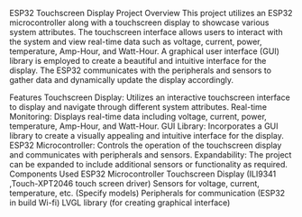 ESP32 Touchscreen Display Project
Overview
This project utilizes an ESP32 microcontroller along with a touchscreen display to showcase various system attributes. The touchscreen interface allows users to interact with the system and view real-time data such as voltage, current, power, temperature, Amp-Hour, and Watt-Hour. A graphical user interface (GUI) library is employed to create a beautiful and intuitive interface for the display. The ESP32 communicates with the peripherals and sensors to gather data and dynamically update the display accordingly.

Features
Touchscreen Display: Utilizes an interactive touchscreen interface to display and navigate through different system attributes.
Real-time Monitoring: Displays real-time data including voltage, current, power, temperature, Amp-Hour, and Watt-Hour.
GUI Library: Incorporates a GUI library to create a visually appealing and intuitive interface for the display.
ESP32 Microcontroller: Controls the operation of the touchscreen display and communicates with peripherals and sensors.
Expandability: The project can be expanded to include additional sensors or functionality as required.
Components Used
ESP32 Microcontroller
Touchscreen Display (ILI9341 ,Touch-XPT2046 touch screen driver)
Sensors for voltage, current, temperature, etc. (Specify models)
Peripherals for communication (ESP32 in build Wi-fi)
LVGL library (for creating graphical interface)
